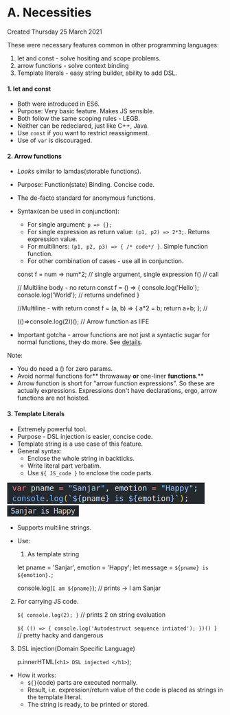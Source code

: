 # A. Necessities
Created Thursday 25 March 2021

These were necessary features common in other programming languages:

1. let and const - solve hositing and scope problems.
2. arrow functions - solve context binding
3. Template literals - easy string builder, ability to add DSL.


#### 1. let and const

* Both were introduced in ES6.
* Purpose: Very basic feature. Makes JS sensible.
* Both follow the same scoping rules - LEGB.
* Neither can be redeclared, just like C++, Java.
* Use ``const`` if you want to restrict reassignment.
* Use of ``var`` is discouraged.


#### 2. Arrow functions

* *Looks* similar to lamdas(storable functions).
* Purpose: Function(state) Binding. Concise code.
* The de-facto standard for anonymous functions.
* Syntax(can be used in conjunction):
	* For single argument: ``p => {};``
	* For single expression as return value: ``(p1, p2) => 2*3;``. Returns expression value.
	* For multiliners: ``(p1, p2, p3) => { /* code*/ }``. Simple function function.
	* For other combination of cases - use all in conjunction.

	const f = num => num*2;	// single argument, single expression
	f() // call

	// Multiline body - no return
	const f = () =>
	{
		console.log('Hello');
		console.log('World'); // returns undefined
	}

	//Multiline - with return
	const f = (a, b) => {
		a*2 = b;
		return a+b;
	}; //

	(()=>console.log(2))(); // Arrow function as IIFE


* Important gotcha - arrow functions are not just a syntactic sugar for normal functions, they do more. See [details](this_and_arrow_functions.md).

Note:

* You do need a () for zero params.
* Avoid normal functions for** throwaway **or** one-liner **functions**.**
* Arrow function is short for "arrow function expressions". So these are actually expressions. Expressions don't have declarations, ergo, arrow functions are not hoisted.


#### 3. Template Literals

* Extremely powerful tool.
* Purpose - DSL injection is easier, concise code.
* Template string is a use case of this feature.
* General syntax:
	* Enclose the whole string in backticks.
	* Write literal part verbatim.
	* Use ``${ JS_code }`` to enclose the code parts.

![](assets/A_Necessities-image-1.png)
![](assets/A_Necessities-image-2.png)

* Supports multiline strings.
* Use:
	1. As template string

	let pname = 'Sanjar', emotion = 'Happy';
	let message = `${pname} is ${emotion}.`;

	console.log(`I am ${pname}`); // prints -> I am Sanjar


2. For carrying JS code.

	`${ console.log(2); }` // prints 2 on string evaluation

	`${ (() => { console.log('Autodestruct sequence intiated'); })() } `	// pretty hacky and dangerous


3. DSL injection(Domain Specific Language)

	p.innerHTML(`<h1> DSL injected </h1>`);


* How it works:
	* ``${}``(code) parts are executed normally.
	* Result, i.e. expression/return value of the code is placed as strings in the template literal.
	* The string is ready, to be printed or stored.


